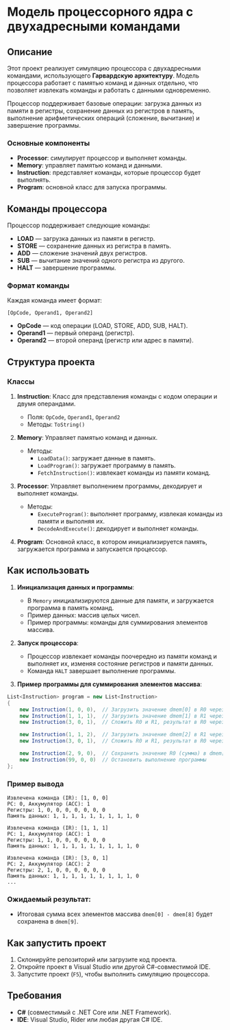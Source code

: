 # Модель процессорного ядра с двухадресными командами

## Описание

Этот проект реализует симуляцию процессора с двухадресными командами, использующего **Гарвардскую архитектуру**. Модель процессора работает с памятью команд и данных отдельно, что позволяет извлекать команды и работать с данными одновременно.

Процессор поддерживает базовые операции: загрузка данных из памяти в регистры, сохранение данных из регистров в память, выполнение арифметических операций (сложение, вычитание) и завершение программы.

### Основные компоненты
- **Processor**: симулирует процессор и выполняет команды.
- **Memory**: управляет памятью команд и данными.
- **Instruction**: представляет команды, которые процессор будет выполнять.
- **Program**: основной класс для запуска программы.

## Команды процессора

Процессор поддерживает следующие команды:
- **LOAD** — загрузка данных из памяти в регистр.
- **STORE** — сохранение данных из регистра в память.
- **ADD** — сложение значений двух регистров.
- **SUB** — вычитание значений одного регистра из другого.
- **HALT** — завершение программы.

### Формат команды

Каждая команда имеет формат:

```
[OpCode, Operand1, Operand2]
```

- **OpCode** — код операции (LOAD, STORE, ADD, SUB, HALT).
- **Operand1** — первый операнд (регистр).
- **Operand2** — второй операнд (регистр или адрес в памяти).

## Структура проекта

### Классы

1. **Instruction**: Класс для представления команды с кодом операции и двумя операндами.
    - Поля: `OpCode`, `Operand1`, `Operand2`
    - Методы: `ToString()`

2. **Memory**: Управляет памятью команд и данных.
    - Методы:
        - `LoadData()`: загружает данные в память.
        - `LoadProgram()`: загружает программу в память.
        - `FetchInstruction()`: извлекает команды из памяти команд.
  
3. **Processor**: Управляет выполнением программы, декодирует и выполняет команды.
    - Методы:
        - `ExecuteProgram()`: выполняет программу, извлекая команды из памяти и выполняя их.
        - `DecodeAndExecute()`: декодирует и выполняет команды.
  
4. **Program**: Основной класс, в котором инициализируется память, загружается программа и запускается процессор.

## Как использовать

1. **Инициализация данных и программы**:
    - В `Memory` инициализируются данные для памяти, и загружается программа в память команд.
    - Пример данных: массив целых чисел.
    - Пример программы: команды для суммирования элементов массива.

2. **Запуск процессора**:
    - Процессор извлекает команды поочередно из памяти команд и выполняет их, изменяя состояние регистров и памяти данных.
    - Команда `HALT` завершает выполнение программы.

3. **Пример программы для суммирования элементов массива**:

```csharp
List<Instruction> program = new List<Instruction>
{
    new Instruction(1, 0, 0),  // Загрузить значение dmem[0] в R0 через ACC
    new Instruction(1, 1, 1),  // Загрузить значение dmem[1] в R1 через ACC
    new Instruction(3, 0, 1),  // Сложить R0 и R1, результат в R0 через ACC

    new Instruction(1, 1, 2),  // Загрузить значение dmem[2] в R1 через ACC
    new Instruction(3, 0, 1),  // Сложить R0 и R1, результат в R0 через ACC

    new Instruction(2, 9, 0),  // Сохранить значение R0 (сумма) в dmem[9] через ACC
    new Instruction(99, 0, 0)  // Остановить выполнение программы
};
```

### Пример вывода

```
Извлечена команда (IR): [1, 0, 0]
PC: 0, Аккумулятор (ACC): 1
Регистры: 1, 0, 0, 0, 0, 0, 0, 0
Память данных: 1, 1, 1, 1, 1, 1, 1, 1, 1, 0

Извлечена команда (IR): [1, 1, 1]
PC: 1, Аккумулятор (ACC): 1
Регистры: 1, 1, 0, 0, 0, 0, 0, 0
Память данных: 1, 1, 1, 1, 1, 1, 1, 1, 1, 0

Извлечена команда (IR): [3, 0, 1]
PC: 2, Аккумулятор (ACC): 2
Регистры: 2, 1, 0, 0, 0, 0, 0, 0
Память данных: 1, 1, 1, 1, 1, 1, 1, 1, 1, 0
...
```

### Ожидаемый результат:
- Итоговая сумма всех элементов массива `dmem[0] - dmem[8]` будет сохранена в `dmem[9]`.

## Как запустить проект

1. Склонируйте репозиторий или загрузите код проекта.
2. Откройте проект в Visual Studio или другой C#-совместимой IDE.
3. Запустите проект (`F5`), чтобы выполнить симуляцию процессора.

## Требования

- **C#** (совместимый с .NET Core или .NET Framework).
- **IDE**: Visual Studio, Rider или любая другая C# IDE.
